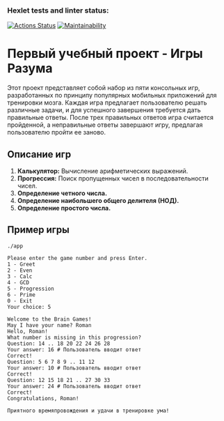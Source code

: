 ### Hexlet tests and linter status:
[![Actions Status](https://github.com/SpaceLudens/java-project-61/actions/workflows/hexlet-check.yml/badge.svg)](https://github.com/SpaceLudens/java-project-61/actions)
[![Maintainability](https://api.codeclimate.com/v1/badges/c1fcdf892a3a32b47c8e/maintainability)](https://codeclimate.com/github/SpaceLudens/java-project-61/maintainability)  
# Первый учебный проект -  Игры Разума

Этот проект представляет собой набор из пяти консольных игр, разработанных по принципу популярных мобильных приложений для тренировки мозга. Каждая игра предлагает пользователю решать различные задачи, и для успешного завершения требуется дать правильные ответы. После трех правильных ответов игра считается пройденной, а неправильные ответы завершают игру, предлагая пользователю пройти ее заново.

## Описание игр

1.  **Калькулятор:** Вычисление арифметических выражений.
2.  **Прогрессия:** Поиск пропущенных чисел в последовательности чисел.
3.  **Определение четного числа.**
4.  **Определение наибольшего общего делителя (НОД).**
5.  **Определение простого числа.**

## Пример игры

    ./app
    
    Please enter the game number and press Enter.
    1 - Greet
    2 - Even
    3 - Calc
    4 - GCD
    5 - Progression
    6 - Prime
    0 - Exit
    Your choice: 5
    
    Welcome to the Brain Games!
    May I have your name? Roman
    Hello, Roman!
    What number is missing in this progression?
    Question: 14 .. 18 20 22 24 26 28
    Your answer: 16 # Пользователь вводит ответ
    Correct!
    Question: 5 6 7 8 9 .. 11 12
    Your answer: 10 # Пользователь вводит ответ
    Correct!
    Question: 12 15 18 21 .. 27 30 33
    Your answer: 24 # Пользователь вводит ответ
    Correct!
    Congratulations, Roman!
    
    Приятного времяпровождения и удачи в тренировке ума!
